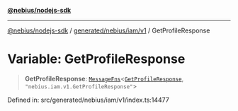 [**@nebius/nodejs-sdk**](../../../../../README.md)

***

[@nebius/nodejs-sdk](../../../../../README.md) / [generated/nebius/iam/v1](../README.md) / GetProfileResponse

# Variable: GetProfileResponse

> **GetProfileResponse**: [`MessageFns`](../../../../../runtime/protos/core/interfaces/MessageFns.md)\<[`GetProfileResponse`](../interfaces/GetProfileResponse.md), `"nebius.iam.v1.GetProfileResponse"`\>

Defined in: src/generated/nebius/iam/v1/index.ts:14477
